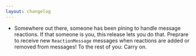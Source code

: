 ```yaml
---
layout: changelog
---
```

  * Somewhere out there, someone has been pining to handle message reactions. If that someone is you, this release lets you do that. Preprare to receive new `ReactionMessage` messages when reactions are added or removed from messages! To the rest of you: Carry on.
